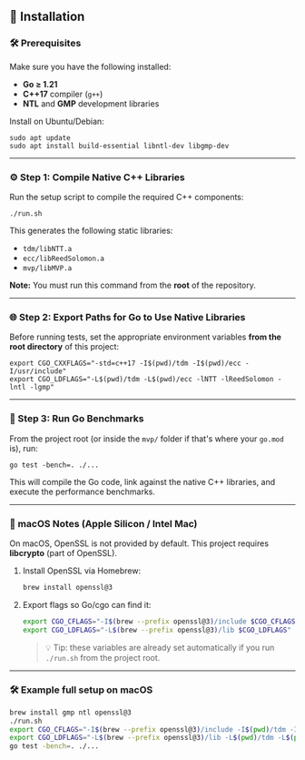 ## 🔧 Installation

### 🛠 Prerequisites

Make sure you have the following installed:

- **Go ≥ 1.21**
- **C++17** compiler (`g++`)
- **NTL** and **GMP** development libraries

Install on Ubuntu/Debian:

```
sudo apt update
sudo apt install build-essential libntl-dev libgmp-dev
```

---

### ⚙️ Step 1: Compile Native C++ Libraries

Run the setup script to compile the required C++ components:

```
./run.sh
```

This generates the following static libraries:

- `tdm/libNTT.a`
- `ecc/libReedSolomon.a`
- `mvp/libMVP.a`

**Note:** You must run this command from the **root** of the repository.

---

### 🌐 Step 2: Export Paths for Go to Use Native Libraries

Before running tests, set the appropriate environment variables **from the root directory** of this project:

```
export CGO_CXXFLAGS="-std=c++17 -I$(pwd)/tdm -I$(pwd)/ecc -I/usr/include"
export CGO_LDFLAGS="-L$(pwd)/tdm -L$(pwd)/ecc -lNTT -lReedSolomon -lntl -lgmp"
```

---

### 🚀 Step 3: Run Go Benchmarks

From the project root (or inside the `mvp/` folder if that's where your `go.mod` is), run:

```
go test -bench=. ./...
```

This will compile the Go code, link against the native C++ libraries, and execute the performance benchmarks.

---


### 🍏 macOS Notes (Apple Silicon / Intel Mac)

On macOS, OpenSSL is not provided by default. This project requires **libcrypto** (part of OpenSSL).

1. Install OpenSSL via Homebrew:
   ```bash
   brew install openssl@3
   ```

2. Export flags so Go/cgo can find it:
   ```bash
   export CGO_CFLAGS="-I$(brew --prefix openssl@3)/include $CGO_CFLAGS"
   export CGO_LDFLAGS="-L$(brew --prefix openssl@3)/lib $CGO_LDFLAGS"
   ```

   > 💡 Tip: these variables are already set automatically if you run `./run.sh` from the project root.

---

### 🛠 Example full setup on macOS

```bash
brew install gmp ntl openssl@3
./run.sh
export CGO_CFLAGS="-I$(brew --prefix openssl@3)/include -I$(pwd)/tdm -I$(pwd)/ecc"
export CGO_LDFLAGS="-L$(brew --prefix openssl@3)/lib -L$(pwd)/tdm -L$(pwd)/ecc -lNTT -lReedSolomon -lntl -lgmp -lcrypto"
go test -bench=. ./...
```